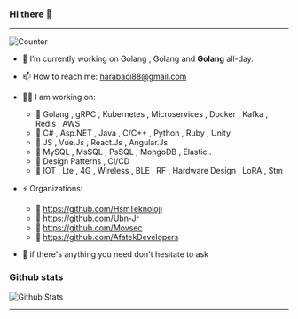 ### Hi there 👋 

---

![Counter](https://komarev.com/ghpvc/?username=husamettinarabaci&style=flat-square&label=Profile%20Views)

- 🔭 I’m currently working on Golang , Golang and <b>Golang</b> all-day.
- 📫 How to reach me: harabaci88@gmail.com
- 👨‍💻 I am working on:
  - 📌 Golang , gRPC , Kubernetes , Microservices , Docker , Kafka , Redis , AWS
  - 📌 C# , Asp.NET , Java , C/C++ , Python , Ruby , Unity
  - 📌 JS , Vue.Js , React.Js , Angular.Js
  - 📌 MySQL , MsSQL , PsSQL , MongoDB , Elastic..
  - 📌 Design Patterns , CI/CD
  - 📌 IOT , Lte , 4G , Wireless , BLE , RF , Hardware Design , LoRA , Stm

- ⚡ Organizations:
  - 📌 https://github.com/HsmTeknoloji
  - 📌 https://github.com/Ubn-Jr
  - 📌 https://github.com/Movsec
  - 📌 https://github.com/AfatekDevelopers
  
- 💬 if there's anything you need don't hesitate to ask

<!-- <div align="center"> -->
### Github stats


![Github Stats](https://github-readme-stats.vercel.app/api?username=husamettinarabaci&show_icons=true&theme=default&hide_border=false&locale=en)

---
